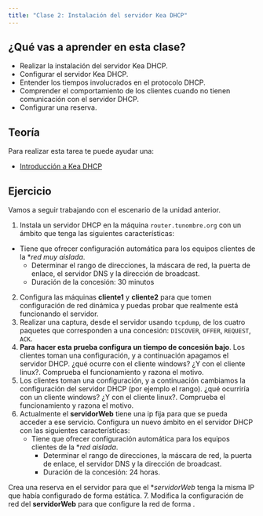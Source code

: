 ```yaml
---
title: "Clase 2: Instalación del servidor Kea DHCP"
---
```


## ¿Qué vas a aprender en esta clase?

* Realizar  la instalación del servidor Kea DHCP.
* Configurar el servidor Kea DHCP.
* Entender los tiempos involucrados en el protocolo DHCP.
* Comprender el comportamiento de los clientes cuando no tienen comunicación con el servidor DHCP.
* Configurar una reserva.

## Teoría

Para realizar esta tarea te puede ayudar una:

* [Introducción a Kea DHCP](kea.html)

## Ejercicio

Vamos a seguir trabajando con el escenario de la unidad anterior.

1.  Instala un servidor DHCP en la máquina `router.tunombre.org` con un ámbito que tenga las siguientes características:
  * Tiene que ofrecer configuración automática para los equipos clientes de la **red muy aislada*.
	* Determinar el rango de direcciones, la máscara de red, la puerta de enlace, el servidor DNS y la dirección de broadcast.
	* Duración de la concesión: 30 minutos
2. Configura las máquinas **cliente1** y **cliente2** para que tomen configuración de red dinámica y puedas probar que realmente está funcionando el servidor.
3. Realizar una captura, desde el servidor usando `tcpdump`, de los cuatro paquetes que corresponden a una concesión: `DISCOVER`, `OFFER`, `REQUEST`, `ACK`.
4. **Para hacer esta prueba configura un tiempo de concesión bajo**. Los clientes toman una configuración, y a continuación apagamos el servidor DHCP. ¿qué ocurre con el cliente windows? ¿Y con el cliente linux?. Comprueba el funcionamiento y razona el motivo.
5. Los clientes toman una configuración, y a continuación cambiamos la configuración del servidor DHCP (por ejemplo el rango). ¿qué ocurriría con un cliente windows? ¿Y con el cliente linux?. Comprueba el funcionamiento y razona el motivo.
6. Actualmente el **servidorWeb** tiene una ip fija para que se pueda acceder a ese servicio. Configura un nuevo ámbito en el servidor DHCP con las siguientes características:
    * Tiene que ofrecer configuración automática para los equipos clientes de la **red aislada*.
	  * Determinar el rango de direcciones, la máscara de red, la puerta de enlace, el servidor DNS y la dirección de broadcast.
	  * Duración de la concesión: 24 horas.

  Crea una reserva en el servidor para que el **servidorWeb* tenga la misma IP que había configurado de forma estática.
7. Modifica la configuración de red del **servidorWeb** para que configure la red de forma .
